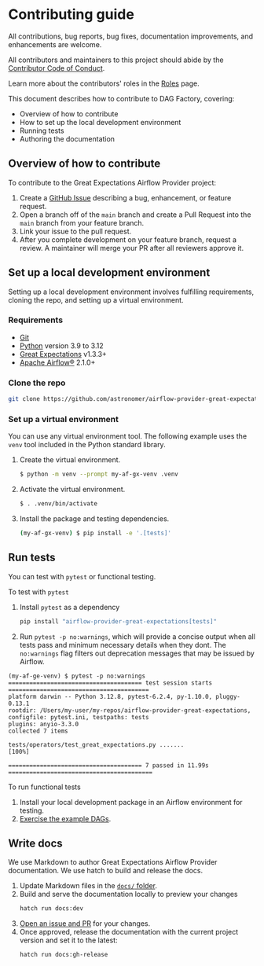# Contributing guide

All contributions, bug reports, bug fixes, documentation improvements, and enhancements are welcome.

All contributors and maintainers to this project should abide by the [Contributor Code of Conduct](docs/contributing/code-of-conduct.md).

Learn more about the contributors' roles in the [Roles](docs/contributing/contributor-roles.md) page.

This document describes how to contribute to DAG Factory, covering:

- Overview of how to contribute
- How to set up the local development environment
- Running tests
- Authoring the documentation

## Overview of how to contribute

To contribute to the Great Expectations Airflow Provider project:

1. Create a [GitHub Issue](https://github.com/astronomer/airflow-provider-great-expectations/issues) describing a bug, enhancement, or feature request.
2. Open a branch off of the `main` branch and create a Pull Request into the `main` branch from your feature branch.
3. Link your issue to the pull request.
4. After you complete development on your feature branch, request a review. A maintainer will merge your PR after all reviewers approve it.


## Set up a local development environment

Setting up a local development environment involves fulfilling requirements, cloning the repo, and setting up a virtual environment.

### Requirements

- [Git](https://git-scm.com/)
- [Python](https://www.python.org/) version 3.9 to 3.12
- [Great Expectations](https://docs.greatexpectations.io/docs/core/set_up_a_gx_environment/install_gx) v1.3.3+
- [Apache Airflow®](https://airflow.apache.org/) 2.1.0+ 

### Clone the repo

```bash
git clone https://github.com/astronomer/airflow-provider-great-expectations.git
```

### Set up a virtual environment

You can use any virtual environment tool. The following example uses the `venv` tool included in the Python standard library.

1. Create the virtual environment.
   ```bash
   $ python -m venv --prompt my-af-gx-venv .venv
   ```

2. Activate the virtual environment.
   ```bash
   $ . .venv/bin/activate
   ```

3. Install the package and testing dependencies.
   ```bash
   (my-af-gx-venv) $ pip install -e '.[tests]'
   ```

## Run tests

You can test with `pytest` or functional testing. 

To test with `pytest`

1. Install `pytest` as a dependency
   ```bash
   pip install "airflow-provider-great-expectations[tests]"
   ```
2. Run `pytest -p no:warnings`, which will provide a concise output when all tests pass and minimum necessary details when they dont. The `no:warnings` flag filters out deprecation messages that may be issued by Airflow.

```
(my-af-ge-venv) $ pytest -p no:warnings
====================================== test session starts ========================================
platform darwin -- Python 3.12.8, pytest-6.2.4, py-1.10.0, pluggy-0.13.1
rootdir: /Users/my-user/my-repos/airflow-provider-great-expectations, configfile: pytest.ini, testpaths: tests
plugins: anyio-3.3.0
collected 7 items

tests/operators/test_great_expectations.py .......                                                [100%]

====================================== 7 passed in 11.99s =========================================
```

To run functional tests
1. Install your local development package in an Airflow environment for testing.
2. [Exercise the example DAGs](/docs/examples.md). 



## Write docs

We use Markdown to author Great Expectations Airflow Provider documentation. We use hatch to build and release the docs.

1. Update Markdown files in the [`docs/` folder](https://github.com/klavavej/airflow-provider-great-expectations/tree/docs/docs).
2. Build and serve the documentation locally to preview your changes
   ```bash
   hatch run docs:dev
   ```
3. [Open an issue and PR](#overview-of-how-to-contribute) for your changes.
4. Once approved, release the documentation with the current project version and set it to the latest:
   ```
   hatch run docs:gh-release
   ```